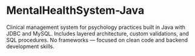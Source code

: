 # MentalHealthSystem-Java
Clinical management system for psychology practices built in Java with JDBC and MySQL. Includes layered architecture, custom validations, and SQL procedures. No frameworks — focused on clean code and backend development skills.
